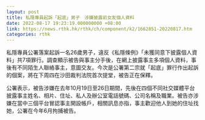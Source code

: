 ```yaml
---
layout: post
title: 私隱專員起訴「起底」男子　涉嫌披露前女友個人資料
date: 2022-08-17 19:23:19.000000000 +08:00
link: https://news.rthk.hk/rthk/ch/component/k2/1662851-20220817.htm
categories: rthk
---
```


私隱專員公署落案起訴一名26歲男子，違反《私隱條例》「未獲同意下披露個人資料」共7項罪行。調查顯示被告與事主分手後，在網上披露事主多項個人資料，事後有不同陌生人聯絡事主，意圖交友。今次是公署第二宗就「起底」罪行作出起訴的個案，將在下周四在沙田裁判法院首次提堂，被告正在保釋。

公署表示，被告涉嫌在去年10月19日至26日期間，先後在四個不同社交媒體平台披露事主姓名、相片、住址、私人及辦公室電話號碼、公司名稱及職業。被告亦涉嫌在當中三個平台冒認事主開設帳戶，相關訊息亦指，事主歡迎他人到她的住址找她，公署在今年6月拘捕被告。
